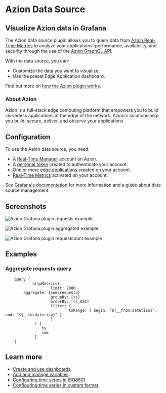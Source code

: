 # Azion Data Source

## Visualize Azion data in Grafana

The Azion data source plugin allows you to query data from [Azion Real-Time Metrics](https://www.azion.com/en/documentation/products/real-time-metrics/) to analyze your applications' performance, availability, and security through the use of the [Azion GraphQL API](https://www.azion.com/en/documentation/products/graphql-api-overview/).

With the data source, you can:

- Customize the data you want to visualize.
- Use the preset Edge Application dashboard.

Find out more on [how the Azion plugin works](https://www.azion.com/en/documentation/products/guides/azion-plugin-grafana).

### About Azion

Azion is a full-stack edge computing platform that empowers you to build serverless applications at the edge of the network. Azion's solutions help you build, secure, deliver, and observe your applications.

## Configuration

To use the Azion data source, you need:

- A [Real-Time Manager](https://manager.azion.com/) account on Azion.
- A [personal token](https://www.azion.com/en/documentation/products/accounts/personal-tokens/) created to authenticate your account.
- One or more [edge applications](https://www.azion.com/en/documentation/products/edge-application/) created on your account.
- [Real-Time Metrics](https://www.azion.com/en/documentation/products/real-time-metrics/) activated on your account.

See [Grafana's documentation](https://grafana.com/docs/grafana/latest/administration/data-source-management/) for more information and a guide about data source management.

## Screenshots

![Azion Grafana plugin requests example]()

![Azion Grafana plugin aggregated example]()

![Azion Grafana plugin requestcount example]()

## Examples

### Aggregate requests query

```
    query {
            httpMetrics(
                    limit: 2000
        aggregate: {sum:requests}
                    groupBy: [ts]
                    orderBy: [ts_ASC]
                    filter: {
                            tsRange: { begin: "${__from:date:iso}", end: "${__to:date:iso}" }
                    }
             ) {
                ts
                sum
             }    
    }        
```

## Learn more

- [Create and use dashboards](https://grafana.com/docs/grafana/latest/dashboards/).
- [Add and manage variables](https://grafana.com/docs/grafana/latest/dashboards/variables/).
- [Configuring time series in ISO8601](https://momentjs.com/docs/#/parsing/string/).
- [Configuring time series in custom format](https://momentjs.com/docs/#/parsing/string-format/).
